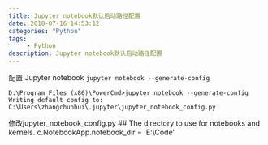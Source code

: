 ```yaml
---
title: Jupyter notebook默认启动路径配置
date: 2018-07-16 14:53:12
categories: "Python"
tags:
     - Python
description: Jupyter notebook默认启动路径配置
---
```


配置 Jupyter notebook
`jupyter notebook --generate-config`

    D:\Program Files (x86)\PowerCmd>jupyter notebook --generate-config
    Writing default config to: C:\Users\zhangchunhui\.jupyter\jupyter_notebook_config.py

修改jupyter_notebook_config.py
    ## The directory to use for notebooks and kernels.
    c.NotebookApp.notebook_dir = 'E:\Code'


<!--more-->
